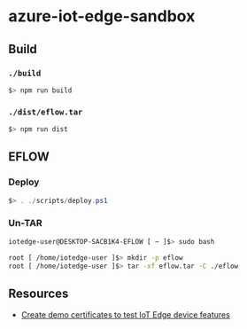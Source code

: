 # azure-iot-edge-sandbox

## Build

### `./build`

```bash
$> npm run build
```

### `./dist/eflow.tar`

```bash
$> npm run dist
```

## EFLOW

### Deploy

```powershell
$> . ./scripts/deploy.ps1
```

### Un-TAR

```bash
iotedge-user@DESKTOP-SACB1K4-EFLOW [ ~ ]$> sudo bash
```

```bash
root [ /home/iotedge-user ]$> mkdir -p eflow
root [ /home/iotedge-user ]$> tar -xf eflow.tar -C ./eflow
```

## Resources

- [Create demo certificates to test IoT Edge device features](https://learn.microsoft.com/en-us/azure/iot-edge/how-to-create-test-certificates?view=iotedge-1.4&tabs=windows)

